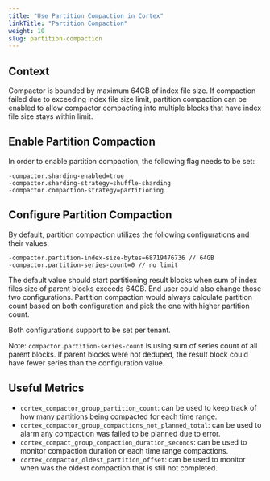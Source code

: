 ```yaml
---
title: "Use Partition Compaction in Cortex"
linkTitle: "Partition Compaction"
weight: 10
slug: partition-compaction
---
```


## Context

Compactor is bounded by maximum 64GB of index file size. If compaction failed due to exceeding index file size limit, partition compaction can be enabled to allow compactor compacting into multiple blocks that have index file size stays within limit.

## Enable Partition Compaction

In order to enable partition compaction, the following flag needs to be set:

```
-compactor.sharding-enabled=true
-compactor.sharding-strategy=shuffle-sharding
-compactor.compaction-strategy=partitioning
```

## Configure Partition Compaction

By default, partition compaction utilizes the following configurations and their values:

```
-compactor.partition-index-size-bytes=68719476736 // 64GB
-compactor.partition-series-count=0 // no limit
```

The default value should start partitioning result blocks when sum of index files size of parent blocks exceeds 64GB. End user could also change those two configurations. Partition compaction would always calculate partition count based on both configuration and pick the one with higher partition count.

Both configurations support to be set per tenant.

Note: `compactor.partition-series-count` is using sum of series count of all parent blocks. If parent blocks were not deduped, the result block could have fewer series than the configuration value. 

## Useful Metrics

- `cortex_compactor_group_partition_count`: can be used to keep track of how many partitions being compacted for each time range.
- `cortex_compactor_group_compactions_not_planned_total`: can be used to alarm any compaction was failed to be planned due to error.
- `cortex_compact_group_compaction_duration_seconds`: can be used to monitor compaction duration or each time range compactions.
- `cortex_compactor_oldest_partition_offset`: can be used to monitor when was the oldest compaction that is still not completed.
